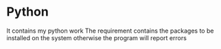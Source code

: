 # Python
It contains my python work
The requirement contains the packages to be installed on the system otherwise the program will report errors
